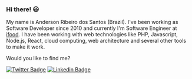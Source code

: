 ### Hi there! :smiley:

My name is Anderson Ribeiro dos Santos (Brazil). I've been working as Software Developer since 2010 and currently I'm Software Engineer at [ifood](https://institucional.ifood.com.br/). I have been working with web technologies like PHP, Javascript, Node.js, React, cloud computing, web architecture and several other tools to make it work.


Would you like to find me?

[![Twitter Badge](https://img.shields.io/badge/-Twitter-1ca0f1?style=flat-square&labelColor=1ca0f1&logo=twitter&logoColor=white&link=https://twitter.com/anderfilth)](https://twitter.com/anderfilth)
[![Linkedin Badge](https://img.shields.io/badge/-LinkedIn-blue?style=flat-square&logo=Linkedin&logoColor=white&link=https://www.linkedin.com/in/anderson-ribeiro-dos-santos-a53a1a4b)](https://www.linkedin.com/in/anderson-ribeiro-dos-santos-a53a1a4b)

